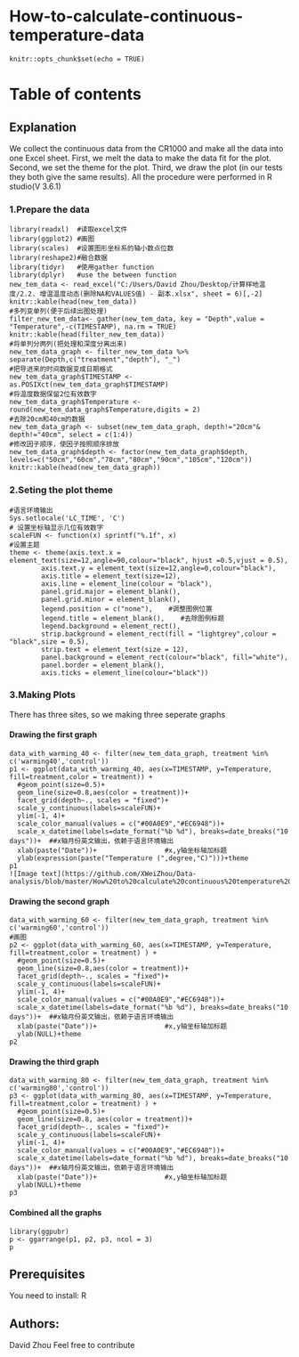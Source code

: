 # How-to-calculate-continuous-temperature-data

```{r setup, include=FALSE}
knitr::opts_chunk$set(echo = TRUE)
```
# Table of contents

## Explanation
We collect the continuous data from the CR1000 and make all the data into one Excel sheet. First, we melt the data to make the data fit for the plot. Second, we set the theme for the plot. Third, we draw the plot (in our tests they both give the same results). All the procedure were performed in R studio(V 3.6.1)

### 1.Prepare the data 

```{r}
library(readxl)  #读取excel文件
library(ggplot2) #画图
library(scales)  #设置图形坐标系的轴小数点位数
library(reshape2)#融合数据
library(tidyr)   #使用gather function
library(dplyr)   #use the between function
new_tem_data <- read_excel("C:/Users/David Zhou/Desktop/计算样地温度/2.2. 增温温度动态(删除NA和VALUES值) - 副本.xlsx", sheet = 6)[,-2]
knitr::kable(head(new_tem_data))
#多列变单列(便于后续出图处理)
filter_new_tem_data<- gather(new_tem_data, key = "Depth",value = "Temperature",-c(TIMESTAMP), na.rm = TRUE)
knitr::kable(head(filter_new_tem_data))
#将单列分两列(把处理和深度分离出来)
new_tem_data_graph <- filter_new_tem_data %>% separate(Depth,c("treatment","depth"), "_")
#把导进来的时间数据变成日期格式
new_tem_data_graph$TIMESTAMP <- as.POSIXct(new_tem_data_graph$TIMESTAMP)
#将温度数据保留2位有效数字
new_tem_data_graph$Temperature <- round(new_tem_data_graph$Temperature,digits = 2)
#去除20cm和40cm的数据
new_tem_data_graph <- subset(new_tem_data_graph, depth!="20cm"& depth!="40cm", select = c(1:4))
#修改因子顺序，使因子按照顺序排放
new_tem_data_graph$depth <- factor(new_tem_data_graph$depth, levels=c("50cm","60cm","70cm","80cm","90cm","105cm","120cm"))
knitr::kable(head(new_tem_data_graph))
```
### 2.Seting the plot theme

```{r}
#语言环境输出
Sys.setlocale('LC_TIME', 'C')
# 设置坐标轴显示几位有效数字
scaleFUN <- function(x) sprintf("%.1f", x) 
#设置主题
theme <- theme(axis.text.x = element_text(size=12,angle=90,colour="black", hjust =0.5,vjust = 0.5),
        axis.text.y = element_text(size=12,angle=0,colour="black"), 
        axis.title = element_text(size=12),
        axis.line = element_line(colour = "black"),
        panel.grid.major = element_blank(),
        panel.grid.minor = element_blank(),
        legend.position = c("none"),    #调整图例位置
        legend.title = element_blank(),    #去除图例标题
        legend.background = element_rect(),
        strip.background = element_rect(fill = "lightgrey",colour = "black",size = 0.5),
        strip.text = element_text(size = 12),
        panel.background = element_rect(colour="black", fill="white"),
        panel.border = element_blank(),
        axis.ticks = element_line(colour="black")) 
```
### 3.Making Plots
There has three sites, so we making three seperate graphs  

#### Drawing the first graph
```{r fig.width=3.3,fig.height=12}
data_with_warming_40 <- filter(new_tem_data_graph, treatment %in% c('warming40','control'))  
p1 <- ggplot(data_with_warming_40, aes(x=TIMESTAMP, y=Temperature, fill=treatment,color = treatment)) +
  #geom_point(size=0.5)+
  geom_line(size=0.8,aes(color = treatment))+
  facet_grid(depth~., scales = "fixed")+
  scale_y_continuous(labels=scaleFUN)+
  ylim(-1, 4)+
  scale_color_manual(values = c("#00A0E9","#EC6948"))+
  scale_x_datetime(labels=date_format("%b %d"), breaks=date_breaks("10 days"))+  ##x轴月份英文输出，依赖于语言环境输出
  xlab(paste("Date"))+                 #x,y轴坐标轴加标题
  ylab(expression(paste("Temperature (",degree,"C)")))+theme
p1
![Image text](https://github.com/XWeiZhou/Data-analysis/blob/master/How%20to%20calculate%20continuous%20temperature%20data/IMG/The%20first%20graph.png)
```

#### Drawing the second graph
```{r fig.width=3.3,fig.height=12}
data_with_warming_60 <- filter(new_tem_data_graph, treatment %in% c('warming60','control'))        
#画图
p2 <- ggplot(data_with_warming_60, aes(x=TIMESTAMP, y=Temperature, fill=treatment,color = treatment) ) +
  #geom_point(size=0.5)+
  geom_line(size=0.8,aes(color = treatment))+
  facet_grid(depth~., scales = "fixed")+
  scale_y_continuous(labels=scaleFUN)+
  ylim(-1, 4)+
  scale_color_manual(values = c("#00A0E9","#EC6948"))+
  scale_x_datetime(labels=date_format("%b %d"), breaks=date_breaks("10 days"))+  ##x轴月份英文输出，依赖于语言环境输出
  xlab(paste("Date"))+                 #x,y轴坐标轴加标题
  ylab(NULL)+theme
p2

```

#### Drawing the third graph
```{r fig.width=3.3,fig.height=12}
data_with_warming_80 <- filter(new_tem_data_graph, treatment %in% c('warming80','control'))
p3 <- ggplot(data_with_warming_80, aes(x=TIMESTAMP, y=Temperature, fill=treatment,color = treatment) ) +
  #geom_point(size=0.5)+
  geom_line(size=0.8, aes(color = treatment))+
  facet_grid(depth~., scales = "fixed")+
  scale_y_continuous(labels=scaleFUN)+
  ylim(-1, 4)+
  scale_color_manual(values = c("#00A0E9","#EC6948"))+
  scale_x_datetime(labels=date_format("%b %d"), breaks=date_breaks("10 days"))+  ##x轴月份英文输出，依赖于语言环境输出
  xlab(paste("Date"))+                 #x,y轴坐标轴加标题
  ylab(NULL)+theme
p3
```

#### Combined all the graphs
```{r fig.width=10,fig.height=12, out.width=900, out.height=900}
library(ggpubr)
p <- ggarrange(p1, p2, p3, ncol = 3)
p
```

## Prerequisites
You need to install: R

## Authors:
David Zhou
Feel free to contribute

